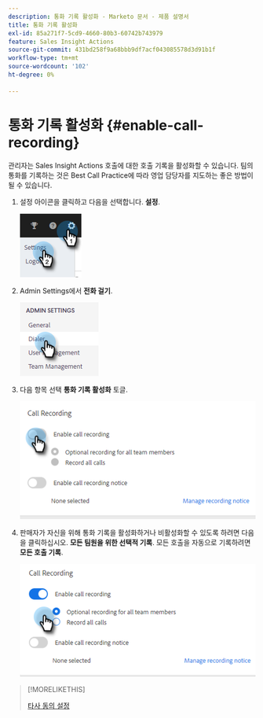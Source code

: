 ```yaml
---
description: 통화 기록 활성화 - Marketo 문서 - 제품 설명서
title: 통화 기록 활성화
exl-id: 85a271f7-5cd9-4660-80b3-60742b743979
feature: Sales Insight Actions
source-git-commit: 431bd258f9a68bbb9df7acf043085578d3d91b1f
workflow-type: tm+mt
source-wordcount: '102'
ht-degree: 0%

---
```


# 통화 기록 활성화 {#enable-call-recording}

관리자는 Sales Insight Actions 호출에 대한 호출 기록을 활성화할 수 있습니다. 팀의 통화를 기록하는 것은 Best Call Practice에 따라 영업 담당자를 지도하는 좋은 방법이 될 수 있습니다.

1. 설정 아이콘을 클릭하고 다음을 선택합니다. **설정**.

   ![](assets/enable-call-recording-1.png)

1. Admin Settings에서 **전화 걸기**.

   ![](assets/enable-call-recording-2.png)

1. 다음 항목 선택 **통화 기록 활성화** 토글.

   ![](assets/enable-call-recording-3.png)

1. 판매자가 자신을 위해 통화 기록을 활성화하거나 비활성화할 수 있도록 하려면 다음을 클릭하십시오. **모든 팀원을 위한 선택적 기록**. 모든 호출을 자동으로 기록하려면 **모든 호출 기록**.

   ![](assets/enable-call-recording-4.png)

>[!MORELIKETHIS]
>
>[타사 동의 설정](/help/marketo/product-docs/marketo-sales-insight/actions/phone/two-party-consent-settings.md)
